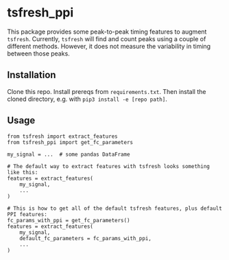 # tsfresh_ppi

This package provides some peak-to-peak timing features to augment `tsfresh`.
Currently, `tsfresh` will find and count peaks using a couple of different methods.
However, it does not measure the variability in timing between those peaks.

## Installation

Clone this repo.  Install prereqs from `requirements.txt`.  Then install the cloned directory, e.g. with `pip3 install -e [repo path]`.

## Usage

    from tsfresh import extract_features
    from tsfresh_ppi import get_fc_parameters

    my_signal = ...  # some pandas DataFrame

    # The default way to extract features with tsfresh looks something like this:
    features = extract_features(
        my_signal,
        ...
    )

    # This is how to get all of the default tsfresh features, plus default PPI features:
    fc_params_with_ppi = get_fc_parameters()
    features = extract_features(
        my_signal,
        default_fc_parameters = fc_params_with_ppi,
        ...
    )

